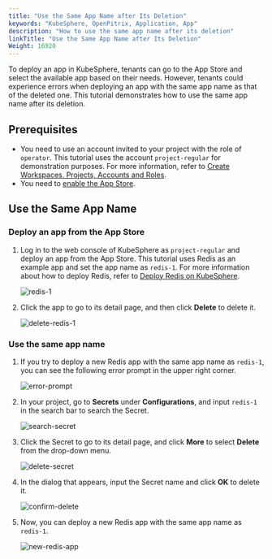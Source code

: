 ```yaml
---
title: "Use the Same App Name after Its Deletion"
keywords: "KubeSphere, OpenPitrix, Application, App"
description: "How to use the same app name after its deletion"
linkTitle: "Use the Same App Name after Its Deletion"
Weight: 16920
---
```


To deploy an app in KubeSphere, tenants can go to the App Store and select the available app based on their needs. However, tenants could experience errors when deploying an app with the same app name as that of the deleted one. This tutorial demonstrates how to use the same app name after its deletion.

## Prerequisites

- You need to use an account invited to your project with the role of `operator`. This tutorial uses the account `project-regular` for demonstration purposes. For more information, refer to [Create Workspaces, Projects, Accounts and Roles](../../../quick-start/create-workspace-and-project/).
- You need to [enable the App Store](../../../pluggable-components/app-store/).

## Use the Same App Name

### Deploy an app from the App Store

1. Log in to the web console of KubeSphere as `project-regular` and deploy an app from the App Store. This tutorial uses Redis as an example app and set the app name as `redis-1`. For more information about how to deploy Redis, refer to [Deploy Redis on KubeSphere](../../../application-store/built-in-apps/redis-app/).

   ![redis-1](/images/docs/faq/applications/use-the-same-app-name-after-deletion/redis-1.PNG)

2. Click the app to go to its detail page, and then click **Delete** to delete it.

   ![delete-redis-1](/images/docs/faq/applications/use-the-same-app-name-after-deletion/delete-redis-1.PNG)

### Use the same app name

1. If you try to deploy a new Redis app with the same app name as `redis-1`, you can see the following error prompt in the upper right corner.

   ![error-prompt](/images/docs/faq/applications/use-the-same-app-name-after-deletion/error-prompt.PNG)

2. In your project, go to **Secrets** under **Configurations**, and input `redis-1` in the search bar to search the Secret.

   ![search-secret](/images/docs/faq/applications/use-the-same-app-name-after-deletion/search-secret.PNG)

3. Click the Secret to go to its detail page, and click **More** to select **Delete** from the drop-down menu.

   ![delete-secret](/images/docs/faq/applications/use-the-same-app-name-after-deletion/delete-secret.PNG)

4. In the dialog that appears, input the Secret name and click **OK** to delete it.

   ![confirm-delete](/images/docs/faq/applications/use-the-same-app-name-after-deletion/confirm-delete.PNG)

5. Now, you can deploy a new Redis app with the same app name as `redis-1`.

   ![new-redis-app](/images/docs/faq/applications/use-the-same-app-name-after-deletion/new-redis-app.PNG)
